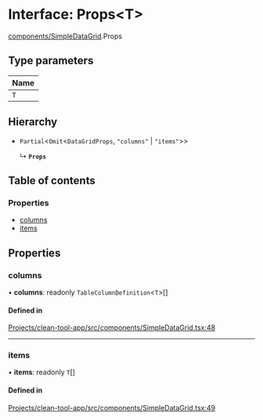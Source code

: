 # Interface: Props<T\>

[components/SimpleDataGrid](../wiki/components.SimpleDataGrid).Props

## Type parameters

| Name |
| :------ |
| `T` |

## Hierarchy

- `Partial`<`Omit`<`DataGridProps`, ``"columns"`` \| ``"items"``\>\>

  ↳ **`Props`**

## Table of contents

### Properties

- [columns](../wiki/components.SimpleDataGrid.Props#columns)
- [items](../wiki/components.SimpleDataGrid.Props#items)

## Properties

### columns

• **columns**: readonly `TableColumnDefinition`<`T`\>[]

#### Defined in

[Projects/clean-tool-app/src/components/SimpleDataGrid.tsx:48](https://github.com/yuckyh/clean-tool-app/)

___

### items

• **items**: readonly `T`[]

#### Defined in

[Projects/clean-tool-app/src/components/SimpleDataGrid.tsx:49](https://github.com/yuckyh/clean-tool-app/)
